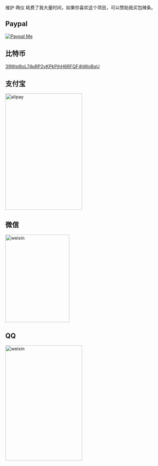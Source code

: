 维护 两仪 耗费了我大量时间，如果你喜欢这个项目，可以赞助我买包辣条。

## Paypal

[![Paypal Me](/paypal.png)](https://paypal.me/virtualxposed)

## 比特币

[39Wst8oL74pRP2vKPkPihH6RFQF4hWoBqU](https://www.blockchain.com/btc/payment_request?address=39Wst8oL74pRP2vKPkPihH6RFQF4hWoBqU)

## 支付宝

<img src="/alipay.jpg" alt="alipay" width="240" height="364">

## 微信

<img src="/weixin.png" alt="weixin" width="200" height="274">

## QQ

<img src="/qq.png" alt="weixin" width="240" height="360">
